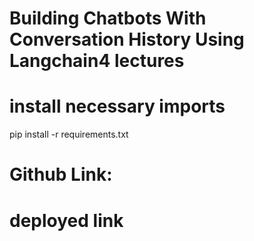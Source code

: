 # Building Chatbots With Conversation History Using Langchain4 lectures 


# install necessary imports 
pip install -r requirements.txt

# Github Link:



# deployed link
